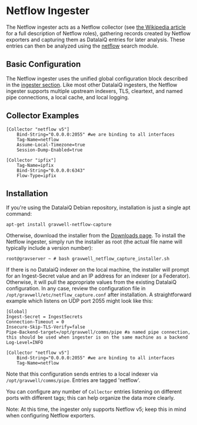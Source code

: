 # Netflow Ingester

The Netflow ingester acts as a Netflow collector (see [the Wikipedia article](https://en.wikipedia.org/wiki/NetFlow) for a full description of Netflow roles), gathering records created by Netflow exporters and capturing them as DatalaiQ entries for later analysis. These entries can then be analyzed using the [netflow](#!search/netflow/netflow.md) search module.

## Basic Configuration

The Netflow ingester uses the unified global configuration block described in the [ingester section](#!ingesters/ingesters.md#Global_Configuration_Parameters).  Like most other DatalaiQ ingesters, the Netflow ingester supports multiple upstream indexers, TLS, cleartext, and named pipe connections, a local cache, and local logging.

## Collector Examples

```
[Collector "netflow v5"]
	Bind-String="0.0.0.0:2055" #we are binding to all interfaces
	Tag-Name=netflow
	Assume-Local-Timezone=true
	Session-Dump-Enabled=true

[Collector "ipfix"]
	Tag-Name=ipfix
	Bind-String="0.0.0.0:6343"
	Flow-Type=ipfix
```

## Installation

If you're using the DatalaiQ Debian repository, installation is just a single apt command:

```
apt-get install gravwell-netflow-capture
```

Otherwise, download the installer from the [Downloads page](#!quickstart/downloads.md). To install the Netflow ingester, simply run the installer as root (the actual file name will typically include a version number):

```
root@gravserver ~ # bash gravwell_netflow_capture_installer.sh
```

If there is no DatalaiQ indexer on the local machine, the installer will prompt for an Ingest-Secret value and an IP address for an indexer (or a Federator). Otherwise, it will pull the appropriate values from the existing DatalaiQ configuration. In any case, review the configuration file in `/opt/gravwell/etc/netflow_capture.conf` after installation. A straightforward example which listens on UDP port 2055 might look like this:

```
[Global]
Ingest-Secret = IngestSecrets
Connection-Timeout = 0
Insecure-Skip-TLS-Verify=false
Pipe-Backend-target=/opt/gravwell/comms/pipe #a named pipe connection, this should be used when ingester is on the same machine as a backend
Log-Level=INFO

[Collector "netflow v5"]
	Bind-String="0.0.0.0:2055" #we are binding to all interfaces
	Tag-Name=netflow
```

Note that this configuration sends entries to a local indexer via `/opt/gravwell/comms/pipe`. Entries are tagged 'netflow'.

You can configure any number of `Collector` entries listening on different ports with different tags; this can help organize the data more clearly.

Note: At this time, the ingester only supports Netflow v5; keep this in mind when configuring Netflow exporters.

